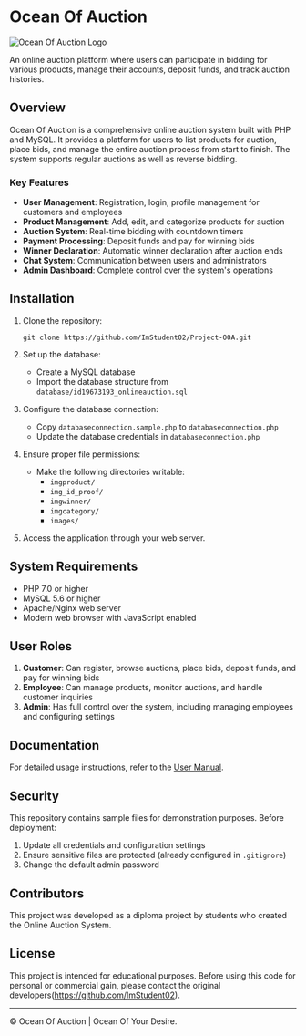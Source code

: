 # Ocean Of Auction

![Ocean Of Auction Logo](img/logo.png)

An online auction platform where users can participate in bidding for various products, manage their accounts, deposit funds, and track auction histories.

## Overview

Ocean Of Auction is a comprehensive online auction system built with PHP and MySQL. It provides a platform for users to list products for auction, place bids, and manage the entire auction process from start to finish. The system supports regular auctions as well as reverse bidding.

### Key Features

- **User Management**: Registration, login, profile management for customers and employees
- **Product Management**: Add, edit, and categorize products for auction
- **Auction System**: Real-time bidding with countdown timers
- **Payment Processing**: Deposit funds and pay for winning bids
- **Winner Declaration**: Automatic winner declaration after auction ends
- **Chat System**: Communication between users and administrators
- **Admin Dashboard**: Complete control over the system's operations

## Installation

1. Clone the repository:
   ```
   git clone https://github.com/ImStudent02/Project-OOA.git
   ```

2. Set up the database:
   - Create a MySQL database
   - Import the database structure from `database/id19673193_onlineauction.sql`

3. Configure the database connection:
   - Copy `databaseconnection.sample.php` to `databaseconnection.php`
   - Update the database credentials in `databaseconnection.php`

4. Ensure proper file permissions:
   - Make the following directories writable:
     - `imgproduct/`
     - `img_id_proof/`
     - `imgwinner/`
     - `imgcategory/`
     - `images/`

5. Access the application through your web server.

## System Requirements

- PHP 7.0 or higher
- MySQL 5.6 or higher
- Apache/Nginx web server
- Modern web browser with JavaScript enabled

## User Roles

1. **Customer**: Can register, browse auctions, place bids, deposit funds, and pay for winning bids
2. **Employee**: Can manage products, monitor auctions, and handle customer inquiries
3. **Admin**: Has full control over the system, including managing employees and configuring settings

## Documentation

For detailed usage instructions, refer to the [User Manual](USER_MANUAL.md).

## Security

This repository contains sample files for demonstration purposes. Before deployment:

1. Update all credentials and configuration settings
2. Ensure sensitive files are protected (already configured in `.gitignore`)
3. Change the default admin password

## Contributors

This project was developed as a diploma project by students who created the Online Auction System.

## License

This project is intended for educational purposes. Before using this code for personal or commercial gain, please contact the original developers(https://github.com/ImStudent02).

---

© Ocean Of Auction | Ocean Of Your Desire. 
